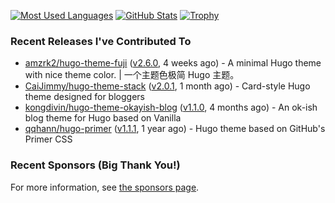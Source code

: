 [![Most Used Languages](https://github-readme-stats.vercel.app/api/top-langs/?username=ress997&layout=compact)](https://github.com/anuraghazra/github-readme-stats)
[![GitHub Stats](https://github-readme-stats.vercel.app/api?username=ress997&show_icons=true)](https://github.com/anuraghazra/github-readme-stats)
[![Trophy](https://github-profile-trophy.vercel.app/?username=ress997)](https://github.com/ryo-ma/github-profile-trophy)

### Recent Releases I've Contributed To

- [amzrk2/hugo-theme-fuji](https://github.com/amzrk2/hugo-theme-fuji) ([v2.6.0](https://github.com/amzrk2/hugo-theme-fuji/releases/tag/v2.6.0), 4 weeks ago) - A minimal Hugo theme with nice theme color. | 一个主题色极简 Hugo 主题。
- [CaiJimmy/hugo-theme-stack](https://github.com/CaiJimmy/hugo-theme-stack) ([v2.0.1](https://github.com/CaiJimmy/hugo-theme-stack/releases/tag/v2.0.1), 1 month ago) - Card-style Hugo theme designed for bloggers
- [kongdivin/hugo-theme-okayish-blog](https://github.com/kongdivin/hugo-theme-okayish-blog) ([v1.1.0](https://github.com/kongdivin/hugo-theme-okayish-blog/releases/tag/v1.1.0), 4 months ago) - An ok-ish blog theme for Hugo based on Vanilla
- [qqhann/hugo-primer](https://github.com/qqhann/hugo-primer) ([v1.1.1](https://github.com/qqhann/hugo-primer/releases/tag/v1.1.1), 1 year ago) - Hugo theme based on GitHub&#39;s Primer CSS

### Recent Sponsors (Big Thank You!)


For more information, see [the sponsors page](https://github.com/sponsors/ress997/).
